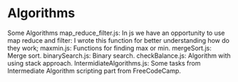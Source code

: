 # Algorithms
Some Algorithms
map_reduce_filter.js:
In js we have an opportunity to use map reduce and filter: I wrote this function for better understanding how do they work;
maxmin.js:
Functions for finding max or min.
mergeSort.js:
Merge sort.
binarySearch.js: 
Binary search.
checkBalance.js:
Algorithm with using stack approach.
IntermidiateAlgorithms.js:
Some tasks from Intermediate Algorithm scripting part from FreeCodeCamp.
